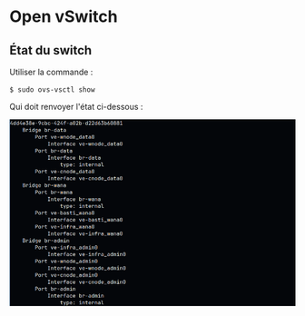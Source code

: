 # Open vSwitch

## État du switch

Utiliser la commande :
```bash,ignore
$ sudo ovs-vsctl show
```

Qui doit renvoyer l'état ci-dessous :

![État du switch](/.images/etat.png)
